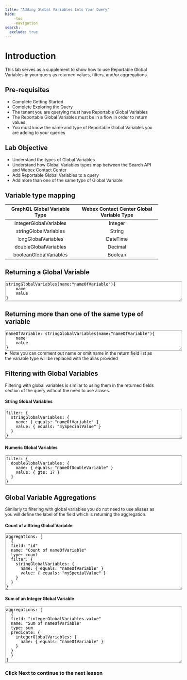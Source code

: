 ```yaml
---
title: "Adding Global Variables Into Your Query"
hide:
    -toc
    -navigation
search:
  exclude: true
---
```




# Introduction
This lab serves as a supplement to show how to use Reportable Global Variables in your query as returned values, filters, and/or aggregations.


## Pre-requisites
- Complete Getting Started
- Complete Exploring the Query
- The tenant you are querying must have Reportable Global Variables 
- The Reportable Global Variables must be in a flow in order to return values
- You must know the name and type of Reportable Global Variables you are adding to your queries

## Lab Objective
- Understand the types of Global Variables
- Understand how Global Variables types map between the Search API and Webex Contact Center 
- Add Reportable Global Variables to a query
- Add more than one of the same type of Global Variable

## Variable type mapping

| GraphQL Global Variable Type | Webex Contact Center Global Variable Type | 
|:-:|:-:|
| integerGlobalVariables | Integer |
| stringGlobalVariables | String |
| longGlobalVariables | DateTime |
| doubleGlobalVariables | Decimal |
| booleanGlobalVariables | Boolean |

## Returning a Global Variable
   <textarea spellcheck="false" cols="70" rows="4">stringGlobalVariables(name:"nameOfVariable"){
    name
    value
}</textarea>

## Returning more than one of the same type of variable
  
<textarea spellcheck="false" cols="70" rows="4">nameOfVariable: stringGlobalVariables(name:"nameOfVariable"){
    name
    value
}</textarea>
  <details><summary>Note you can comment out name or omit name in the return field list as the variable type will be replaced with the alias provided</summary><textarea spellcheck="false" cols="70" rows="4">nameOfVariable: stringGlobalVariables(name:"nameOfVariable"){
    # name
    value
}</textarea></details>

## Filtering with Global Variables
Filtering with global variables is similar to using them in the returned fields section of the query without the need to use aliases.

#### String Global Variables
<textarea spellcheck="false" cols="70" rows="6">
filter: {
  stringGlobalVariables: {
    name: { equals: "nameOfVariable" }
    value: { equals: "mySpecialValue" }
  }
}</textarea>

#### Numeric Global Variables 
<textarea spellcheck="false" cols="70" rows="6">
filter: {
  doubleGlobalVariables: {
    name: { equals: "nameOfDoubleVariable" }
    value: { gte: 17 }
  }
}</textarea>


## Global Variable Aggregations
Similarly to filtering with global variables you do not need to use aliases as you will define the label of the field which is returning the aggregation.  

#### Count of a String Global Variable
<textarea spellcheck="false" cols="70" rows="12">
aggregations: [
  {
  field: "id"
  name: "Count of nameOfVariable" 
  type: count
  filter: {
    stringGlobalVariables: {
      name: { equals: "nameOfVariable" }
      value: { equals: "mySpecialValue" }
    }
  }
} 
]</textarea>


#### Sum of an Integer Global Variable
<textarea spellcheck="false" cols="70" rows="12">
aggregations: [
  {
  field: "integerGlobalVariables.value"
  name: "Sum of nameOfVariable"
  type: sum
  predicate: {
    integerGlobalVariables: {
      name: { equals: "nameOfVariable" }
    }
  }
  }
]</textarea>

### Click Next to continue to the next lesson
<!-- <textarea spellcheck="false" cols="70" rows="4"></textarea> -->